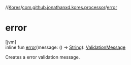 //[Kores](../../index.md)/[com.github.jonathanxd.kores.processor](index.md)/[error](error.md)

# error

[jvm]\
inline fun [error](error.md)(message: () -> [String](https://kotlinlang.org/api/latest/jvm/stdlib/kotlin/-string/index.html)): [ValidationMessage](-validation-message/index.md)

Creates a error validation message.
